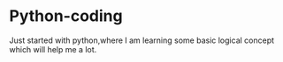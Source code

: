 # Python-coding
Just started with python,where I am learning some basic logical concept which will help me a lot. 
